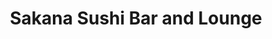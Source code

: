 ---
layout: place
title: "Sakana Sushi Bar and Lounge"
permalink: /ohio/rocky-river/sakana-sushi-bar-and-lounge.html
stateAbbr: OH
stateName: Ohio
cityName: Rocky River
seo:
  name: "Sakana Sushi Bar and Lounge"
  type: Restaurant
  links: https://www.sakanacleveland.com/
description: "Sakana Sushi Bar and Lounge serves delicious sushi in Rocky River, Ohio. Try fresh Japanese dishes for a great dining experience. Available for takeout, delivery, lunch, and dinner."
place_id: ChIJmw-53cnzMIgR2uclzOV8WY8
photos:
  - name: >-
      places/ChIJmw-53cnzMIgR2uclzOV8WY8/photos/AeeoHcLKrBtnoOeomi1vwFucGsjjr-Q14dFPu6D2ne1-8avef9JDjKscryjtto2DQxHV1YkwOwpvnBxIPOPHlXmgpogQaCkbe5nmfJNtIOQh6KXvKOCFKO5vAMen5TcpmbeO8pBECJd6LjJ-SPKpBROVmhXEL_n4urucxWrHE6FVwbf1z73s1PyadT4064sGbxOpcIiWAFdfPRPxz3kYaT7EXmGiKRdrcFwdSMo2yPKyg5N6rcaoAdGRP12LsLNtZHpPlBVUMoWFLbmb0X0CLsnXURcXICezZv_PNH8sE0L0_IOiAA
    widthPx: 2048
    heightPx: 1489
    authorAttributions:
      - displayName: Sakana Sushi Bar and Lounge
        uri: https://maps.google.com/maps/contrib/103643986126341206853
        photoUri: >-
          https://lh3.googleusercontent.com/a-/ALV-UjVxEz0eWy_Z5GPlQopk3f2HPfEeOOK7V3VUplilCN4PpJsA4-M=s100-p-k-no-mo
    flagContentUri: >-
      https://www.google.com/local/imagery/report/?cb_client=maps_api_places.places_api&image_key=!1e10!2sAF1QipNykhk9WrgAc5rA6WGUdt1nk52179hNJVJ9j9o5&hl=en-US
    googleMapsUri: >-
      https://www.google.com/maps/place//data=!3m4!1e2!3m2!1sAF1QipNykhk9WrgAc5rA6WGUdt1nk52179hNJVJ9j9o5!2e10!4m2!3m1!1s0x8830f3c9ddb90f9b:0x8f597ce5cc25e7da
  - name: >-
      places/ChIJmw-53cnzMIgR2uclzOV8WY8/photos/AeeoHcJ5Tdtwnei6KWHPeCArtNxE3f8b30qB2d1ABwWDOZWUnbGb7nMUkQGHsyEW2squ4_CWRL7Ak3aoEXNPfzY3w22z4LmMH1fSb5djdwVCpD6Bn8MMzFE6EAU_2tgcmMXAsqOifmN-zcXepihrQftSZI0ieri3gk09coTKDI63B8lQP_8j4Y_Md2di6Nnl_WkSXt2FEYZ4pyUr8x0UCkpFviFhXA1bm9BXUrjvRK5FxetmNVi0pSnThMB14WZ5LNw51S-9O6VTGo7v_GD-v_U5OM0W7tkn1f6PI5r5CqFjhtASFw
    widthPx: 2048
    heightPx: 1365
    authorAttributions:
      - displayName: Sakana Sushi Bar and Lounge
        uri: https://maps.google.com/maps/contrib/103643986126341206853
        photoUri: >-
          https://lh3.googleusercontent.com/a-/ALV-UjVxEz0eWy_Z5GPlQopk3f2HPfEeOOK7V3VUplilCN4PpJsA4-M=s100-p-k-no-mo
    flagContentUri: >-
      https://www.google.com/local/imagery/report/?cb_client=maps_api_places.places_api&image_key=!1e10!2sAF1QipOEeIUOSGVs2-3SThkWjEKcula2vx1j7rViOE01&hl=en-US
    googleMapsUri: >-
      https://www.google.com/maps/place//data=!3m4!1e2!3m2!1sAF1QipOEeIUOSGVs2-3SThkWjEKcula2vx1j7rViOE01!2e10!4m2!3m1!1s0x8830f3c9ddb90f9b:0x8f597ce5cc25e7da
  - name: >-
      places/ChIJmw-53cnzMIgR2uclzOV8WY8/photos/AeeoHcKOIT45dXoB3Ik7ZrVT-PeoD2kXUjVfpVrlVd_yU4E9AJ5Btj0IVH6NJbc-hjDrHY84Ri1xVHncIWEWpHVx6Nyp3WBatrA6pxGjb79D2CSkdOtwpdV-9NxryHEt8hDmpUZliAi7Vmuashhzdru4r9n0xrkx0P3jqWOC0owSxszojqsFFS_VJvH2TwZY-6rAhFSeTaQIY9OoagZj6oH3sH2HWwqh8hVN934yxexfRmYEhb_OU9rnSDsjONzhtiHcQQDQFS1zIHJLkoLOcSIBlYGr8lZJFAgfp_PvmfxGdLltzA
    widthPx: 1200
    heightPx: 876
    authorAttributions:
      - displayName: Sakana Sushi Bar and Lounge
        uri: https://maps.google.com/maps/contrib/103643986126341206853
        photoUri: >-
          https://lh3.googleusercontent.com/a-/ALV-UjVxEz0eWy_Z5GPlQopk3f2HPfEeOOK7V3VUplilCN4PpJsA4-M=s100-p-k-no-mo
    flagContentUri: >-
      https://www.google.com/local/imagery/report/?cb_client=maps_api_places.places_api&image_key=!1e10!2sAF1QipM54s8lww_-k7xS-FfOEMb3IKNZVJXfBWSBnr3B&hl=en-US
    googleMapsUri: >-
      https://www.google.com/maps/place//data=!3m4!1e2!3m2!1sAF1QipM54s8lww_-k7xS-FfOEMb3IKNZVJXfBWSBnr3B!2e10!4m2!3m1!1s0x8830f3c9ddb90f9b:0x8f597ce5cc25e7da
  - name: >-
      places/ChIJmw-53cnzMIgR2uclzOV8WY8/photos/AeeoHcIwM53fquzhvjyAQUgwh2LJVB_TAjo1PRdj4nO11cqb8Tk-NbnY0ADNRPZXCxVqsAJHTr26Gav-Qp5u7V9n82ygdUMwurljvRjaZvyyadxsGMN1OlV0DzTx7SO02FQ2mLcrPPf4lAcQ891O-fKiB-Jx6QDdcdxWshz52eaN9--nnJiUslOSmy2rw9DjDfxv_miLNWEYYjS3w_rT3FppNoJKcSxwAOkHQlO8konNIt3Yc64KK_mKxvM2_he-SGZ9xyHxc5yhZ8awhmDCe6Y9E-JEOxF97bDr7x1gxqR17_huooUyzSYWbWLyx9Z9nOxoKOu9MKS7pskEb-ptyK4jnMdcTAvWJGynoRp4RVprgStY-k4udQdjb8_frPj7m3hwATwQCHJ3DoFFXtcJFwEGWf6xLTuYqfQiVnhiY9pBy6s
    widthPx: 3024
    heightPx: 4032
    authorAttributions:
      - displayName: Nico Bambino
        uri: https://maps.google.com/maps/contrib/114621938887758143287
        photoUri: >-
          https://lh3.googleusercontent.com/a-/ALV-UjU6EotTip4XkT9T2IcZzwiViMRc5X6gbGp7Y9sJc-jm81W3FrcL=s100-p-k-no-mo
    flagContentUri: >-
      https://www.google.com/local/imagery/report/?cb_client=maps_api_places.places_api&image_key=!1e10!2sCIHM0ogKEICAgICfkoyGQA&hl=en-US
    googleMapsUri: >-
      https://www.google.com/maps/place//data=!3m4!1e2!3m2!1sCIHM0ogKEICAgICfkoyGQA!2e10!4m2!3m1!1s0x8830f3c9ddb90f9b:0x8f597ce5cc25e7da
  - name: >-
      places/ChIJmw-53cnzMIgR2uclzOV8WY8/photos/AeeoHcLGKH1eVJjNEPMZpmUN7kuHuEpTwNy1YJiGupgBV6TqzAHj4OfnehUrya1lwyR8yi55jwl8dXguwYSvrbo9btZ3UuyUTLTXPo20Lk1TGnPhsPS7nqSRN4e-ZWUdUngXbIyqQqFXAT3eQte3PWrVt6eXkBi1gKrWknjOvUHQXCiQnlh7NGD3vLHUF6sYc3bbbancuVUHDf4f0K2aatpc93ck8fmayy_oMW7auj9tI7INl5a_9VH4SC8awaKj-gtzaPAhyWBY6T5emQ4jcizo7YZBcb6MAxjAs7meb7MAaxetMQ
    widthPx: 3024
    heightPx: 3401
    authorAttributions:
      - displayName: Sakana Sushi Bar and Lounge
        uri: https://maps.google.com/maps/contrib/103643986126341206853
        photoUri: >-
          https://lh3.googleusercontent.com/a-/ALV-UjVxEz0eWy_Z5GPlQopk3f2HPfEeOOK7V3VUplilCN4PpJsA4-M=s100-p-k-no-mo
    flagContentUri: >-
      https://www.google.com/local/imagery/report/?cb_client=maps_api_places.places_api&image_key=!1e10!2sAF1QipMyXBDMGfnpR8VRzcrtbHXNagaPbs19CudaXUaM&hl=en-US
    googleMapsUri: >-
      https://www.google.com/maps/place//data=!3m4!1e2!3m2!1sAF1QipMyXBDMGfnpR8VRzcrtbHXNagaPbs19CudaXUaM!2e10!4m2!3m1!1s0x8830f3c9ddb90f9b:0x8f597ce5cc25e7da
  - name: >-
      places/ChIJmw-53cnzMIgR2uclzOV8WY8/photos/AeeoHcLZygi5HiFjPbgev1rSjZwNG0Jj144bk21vOCsyuY7hRwZYCnLDezJFy4r2vOKESezspb36WhzzEbYAmV8XRuBL1D7N6kyHLlcU3Lf-fCh4W5zX59jaaoQnCiGc3SyTaUSDbNZgFVdv0L5LMdU5no1NqxvK511jCI1PuqhivZD43gcJGRdVMD1HvInNGCuZ4bU2WtgoAP5sSCUcNwg_7izr7lvpRqxGmCtV9CvENayRuwgItfh3j8pkMeAC0j2uFbpnzbW2eViR99xofXRGKHH5GYUnvw_NFEa_U315MJ4hIbAywwyU3O1cDr0R4UrYGfRLdQMPPxPFP4HAL9sTJJsw_zDlrSBGScIoLg55W0LRSi07Im0umncVrKdI_tJKexJgcs-pR-W3W_mDo7N6lEde2qO-4HSwhrc21waMDDI
    widthPx: 4000
    heightPx: 2256
    authorAttributions:
      - displayName: Nick Flasher
        uri: https://maps.google.com/maps/contrib/103077578448339326927
        photoUri: >-
          https://lh3.googleusercontent.com/a-/ALV-UjVbnwzrsgbI0-mm1q9qH2GEr1x577mkanBvSWbE7bvw-zxPCHggUA=s100-p-k-no-mo
    flagContentUri: >-
      https://www.google.com/local/imagery/report/?cb_client=maps_api_places.places_api&image_key=!1e10!2sCIHM0ogKEICAgICh9t39Wg&hl=en-US
    googleMapsUri: >-
      https://www.google.com/maps/place//data=!3m4!1e2!3m2!1sCIHM0ogKEICAgICh9t39Wg!2e10!4m2!3m1!1s0x8830f3c9ddb90f9b:0x8f597ce5cc25e7da
  - name: >-
      places/ChIJmw-53cnzMIgR2uclzOV8WY8/photos/AeeoHcIHQbQTJ2dnyuIy0rdJ2dzADVdELOL6sDiSIKBXbe80AyWzEY-AN1yMVH4kK5JdHYIkjFSxymjrfX6TRoh9Ys8IQOVsSw0P9GLg1pQKiWTsQwOPPY7vHYIYJ1p_54GSdaPGNIFPkPHZqHU6PGgxSb-mdYoAOyP_qHtLYq2D1Stw_TC08BSNhlq9wCbaWG3l-q_0cR-AV6I3l8fA35aLfZJAIG98_fyBkr67NqIA5FDFr99t1VLfrOkpOMWFL9y-bv-Ct-dgTKpO2S2qiW_e2RT9jGUdkZqnoo8ZRIYFZ3h3Aw
    widthPx: 2048
    heightPx: 1365
    authorAttributions:
      - displayName: Sakana Sushi Bar and Lounge
        uri: https://maps.google.com/maps/contrib/103643986126341206853
        photoUri: >-
          https://lh3.googleusercontent.com/a-/ALV-UjVxEz0eWy_Z5GPlQopk3f2HPfEeOOK7V3VUplilCN4PpJsA4-M=s100-p-k-no-mo
    flagContentUri: >-
      https://www.google.com/local/imagery/report/?cb_client=maps_api_places.places_api&image_key=!1e10!2sAF1QipPngBmhE0xoeMOPyVkxZgHC01n5TBTTw58UPopK&hl=en-US
    googleMapsUri: >-
      https://www.google.com/maps/place//data=!3m4!1e2!3m2!1sAF1QipPngBmhE0xoeMOPyVkxZgHC01n5TBTTw58UPopK!2e10!4m2!3m1!1s0x8830f3c9ddb90f9b:0x8f597ce5cc25e7da
  - name: >-
      places/ChIJmw-53cnzMIgR2uclzOV8WY8/photos/AeeoHcLHj21IkJ2Q2dwZH_otGWI9-7nj2twTuM4aoXUrqgVsktPkXNt8Z7-IBvpSjC_4zwZ4Q52kV1j_qp4OkgVNnDHgwro_9frre04hUCLyxd-EdVZl-p2BQ_g_Pe9fY3fuL2Y4xaleUf20P73XpiaPoHTm2INkjPQpHwLCLJEskxzjArigh7HBYZvwX_ZeopoF8x87rE40wVhpeHwnwKXkzhirxYFrUbUwP-mzPADTVnoWz0w7hYgEs9Dr_fhquAyD2bTGSo8fDygZe35K3czpIiwHJ2seHEklJYYpGlwQ8Q7wSQ
    widthPx: 1400
    heightPx: 1098
    authorAttributions:
      - displayName: Sakana Sushi Bar and Lounge
        uri: https://maps.google.com/maps/contrib/103643986126341206853
        photoUri: >-
          https://lh3.googleusercontent.com/a-/ALV-UjVxEz0eWy_Z5GPlQopk3f2HPfEeOOK7V3VUplilCN4PpJsA4-M=s100-p-k-no-mo
    flagContentUri: >-
      https://www.google.com/local/imagery/report/?cb_client=maps_api_places.places_api&image_key=!1e10!2sAF1QipMExInMMsnKbJJBATvmUUjqGoXSh9_UeAFyb86S&hl=en-US
    googleMapsUri: >-
      https://www.google.com/maps/place//data=!3m4!1e2!3m2!1sAF1QipMExInMMsnKbJJBATvmUUjqGoXSh9_UeAFyb86S!2e10!4m2!3m1!1s0x8830f3c9ddb90f9b:0x8f597ce5cc25e7da
  - name: >-
      places/ChIJmw-53cnzMIgR2uclzOV8WY8/photos/AeeoHcJwJmIyJElzUH3FkL-WpA968GdkClmY6c3K5GTLq8urb8VU3M5MCUHbfa1T4bVQq_fdELDByAGReUjEmuSv_9knZKEn00FU8OSUrjf6DpU-a24VSBnCSX_lZCG9Yk7Xlc663JVPE5fx-8L51x3nV2ErBmwtVZ11BzYKFr3f1NeCtEnMAKhtMnp1L7eEUUMIzdRdNRhJYQADNl9Sib4DE17X3xmiVGBDUEHqa_-ebXEO_j3-xRyVdWBnoDQaqkg_7knMsXOWunV5Fmm6ulh4rusjjR8pu-sclFr2HLPqgj0Zx_82PPBQNz6o3btMgb--anGpSATYGtqQ9KFMw3O0lWq9O6pfvum0Azc4UQmXmQi9t8ikMAGTrYxv8dXCErQAWuOe6hW-FzK7G2uC_21CDC5vDTL1O2UNQq6TvDK2-SfUJ-0
    widthPx: 4080
    heightPx: 3072
    authorAttributions:
      - displayName: Jillian Cremona
        uri: https://maps.google.com/maps/contrib/112996942026404990643
        photoUri: >-
          https://lh3.googleusercontent.com/a/ACg8ocLqIfocRQozi3x_9UPxjqna0sMfgtj3awyQ0pE20OBl5NoCmA=s100-p-k-no-mo
    flagContentUri: >-
      https://www.google.com/local/imagery/report/?cb_client=maps_api_places.places_api&image_key=!1e10!2sCIHM0ogKEICAgICb_Pq61AE&hl=en-US
    googleMapsUri: >-
      https://www.google.com/maps/place//data=!3m4!1e2!3m2!1sCIHM0ogKEICAgICb_Pq61AE!2e10!4m2!3m1!1s0x8830f3c9ddb90f9b:0x8f597ce5cc25e7da
  - name: >-
      places/ChIJmw-53cnzMIgR2uclzOV8WY8/photos/AeeoHcIVea1u8pFJzrx6tuMittIfaqiXsLVgJeNF6A7VnsrDXGsyTHkriDlmnrYiB4Yv3Q9n3EcJHI-iJ37vZO01j7bxFmoxg_DAuiVMPhqE6wZRYPNU0UKj-oJ5AkFgncNwa-XGHzDNkCC5OEMBFKPPT89zQAuLML76YNrQPrbvjQnvPvIICHq98oSNBD0e-oAngpu77d428HmlZmXYwJDvn7wC6F_Rz2imiv8Cc_WVIdYrzsP3iW_bP_gdQIi8QZlqcXgaZpsIrnVSX-fZ2Ifqr37uB1WFkyXdlPk2UG9rxdd1zg
    widthPx: 1200
    heightPx: 800
    authorAttributions:
      - displayName: Sakana Sushi Bar and Lounge
        uri: https://maps.google.com/maps/contrib/103643986126341206853
        photoUri: >-
          https://lh3.googleusercontent.com/a-/ALV-UjVxEz0eWy_Z5GPlQopk3f2HPfEeOOK7V3VUplilCN4PpJsA4-M=s100-p-k-no-mo
    flagContentUri: >-
      https://www.google.com/local/imagery/report/?cb_client=maps_api_places.places_api&image_key=!1e10!2sAF1QipMip2mW4agplno00XLloq24Vqv7dBtdPSo8mbpI&hl=en-US
    googleMapsUri: >-
      https://www.google.com/maps/place//data=!3m4!1e2!3m2!1sAF1QipMip2mW4agplno00XLloq24Vqv7dBtdPSo8mbpI!2e10!4m2!3m1!1s0x8830f3c9ddb90f9b:0x8f597ce5cc25e7da
address: 19300 Detroit Rd, Rocky River, OH 44116, USA
street: 19300 Detroit Rd
city: Rocky River
state: OH
zip: '44116'
country: USA
neighborhood: null
latitude: '41.482442'
longitude: '-81.836721'
accessibility_options:
  wheelchairAccessibleParking: true
  wheelchairAccessibleEntrance: true
  wheelchairAccessibleRestroom: true
  wheelchairAccessibleSeating: true
business_status: OPERATIONAL
name: Sakana Sushi Bar and Lounge
google_maps_links:
  directionsUri: >-
    https://www.google.com/maps/dir//''/data=!4m7!4m6!1m1!4e2!1m2!1m1!1s0x8830f3c9ddb90f9b:0x8f597ce5cc25e7da!3e0
  placeUri: https://maps.google.com/?cid=10329424546765334490
  writeAReviewUri: >-
    https://www.google.com/maps/place//data=!4m3!3m2!1s0x8830f3c9ddb90f9b:0x8f597ce5cc25e7da!12e1
  reviewsUri: >-
    https://www.google.com/maps/place//data=!4m4!3m3!1s0x8830f3c9ddb90f9b:0x8f597ce5cc25e7da!9m1!1b1
  photosUri: >-
    https://www.google.com/maps/place//data=!4m3!3m2!1s0x8830f3c9ddb90f9b:0x8f597ce5cc25e7da!10e5
primary_type: Sushi Restaurant
opening_hours:
  regular: null
  current: null
secondary_opening_hours:
  regular:
    weekdayDescriptions: null
    type: null
  current:
    weekdayDescriptions: null
    type: null
phone: (440) 857-0700
price_level: PRICE_LEVEL_MODERATE
price_range: $20 &ndash; $30
rating: '4.7'
rating_count: 0
website: https://www.sakanacleveland.com/
reviews:
  - name: >-
      places/ChIJmw-53cnzMIgR2uclzOV8WY8/reviews/ChZDSUhNMG9nS0VJQ0FnSUNma296NmZ3EAE
    relativePublishTimeDescription: 3 months ago
    rating: 5
    text:
      text: >-
        My wife and I dined here on Christmas Day. We came specifically because
        they have extensive vegan options, and our expectations were rising
        high. Their vegan sushi was sensational, and met our standards in
        spades. We shall definitely return, with both great enthusiasm and an
        insatiable hunger than can only be quelled with their amenities.


        Also the staff were amiable, glamorous, and ruthlessly efficient in
        attending to my dining needs.


        A 10/10 all around.
      languageCode: en
    originalText:
      text: >-
        My wife and I dined here on Christmas Day. We came specifically because
        they have extensive vegan options, and our expectations were rising
        high. Their vegan sushi was sensational, and met our standards in
        spades. We shall definitely return, with both great enthusiasm and an
        insatiable hunger than can only be quelled with their amenities.


        Also the staff were amiable, glamorous, and ruthlessly efficient in
        attending to my dining needs.


        A 10/10 all around.
      languageCode: en
    authorAttribution:
      displayName: Nico Bambino
      uri: https://www.google.com/maps/contrib/114621938887758143287/reviews
      photoUri: >-
        https://lh3.googleusercontent.com/a-/ALV-UjU6EotTip4XkT9T2IcZzwiViMRc5X6gbGp7Y9sJc-jm81W3FrcL=s128-c0x00000000-cc-rp-mo-ba5
    publishTime: '2024-12-27T13:35:05.931529Z'
    flagContentUri: >-
      https://www.google.com/local/review/rap/report?postId=ChZDSUhNMG9nS0VJQ0FnSUNma296NmZ3EAE&d=17924085&t=1
    googleMapsUri: >-
      https://www.google.com/maps/reviews/data=!4m6!14m5!1m4!2m3!1sChZDSUhNMG9nS0VJQ0FnSUNma296NmZ3EAE!2m1!1s0x8830f3c9ddb90f9b:0x8f597ce5cc25e7da
  - name: >-
      places/ChIJmw-53cnzMIgR2uclzOV8WY8/reviews/ChZDSUhNMG9nS0VJQ0FnTUN3aXNTeGVREAE
    relativePublishTimeDescription: 3 weeks ago
    rating: 5
    text:
      text: >-
        Vegan? Miss the days of Sushi? This place is heaven on earth for you.
        Their Vegan menu is incredible & the quality of the substitutes is
        impeccable!! Down to the finest details - we were amazed & will
        definitely be back for more!
      languageCode: en
    originalText:
      text: >-
        Vegan? Miss the days of Sushi? This place is heaven on earth for you.
        Their Vegan menu is incredible & the quality of the substitutes is
        impeccable!! Down to the finest details - we were amazed & will
        definitely be back for more!
      languageCode: en
    authorAttribution:
      displayName: Captain Lebowski
      uri: https://www.google.com/maps/contrib/102401126476285152049/reviews
      photoUri: >-
        https://lh3.googleusercontent.com/a-/ALV-UjWWYM2l0kMZZvd3FPG8NcpE_OlnZXHT7YXe-VHSgvqZ6UH6eZ4=s128-c0x00000000-cc-rp-mo
    publishTime: '2025-03-17T23:00:07.536979Z'
    flagContentUri: >-
      https://www.google.com/local/review/rap/report?postId=ChZDSUhNMG9nS0VJQ0FnTUN3aXNTeGVREAE&d=17924085&t=1
    googleMapsUri: >-
      https://www.google.com/maps/reviews/data=!4m6!14m5!1m4!2m3!1sChZDSUhNMG9nS0VJQ0FnTUN3aXNTeGVREAE!2m1!1s0x8830f3c9ddb90f9b:0x8f597ce5cc25e7da
  - name: >-
      places/ChIJmw-53cnzMIgR2uclzOV8WY8/reviews/ChZDSUhNMG9nS0VJQ0FnSUNuX29QWUp3EAE
    relativePublishTimeDescription: 6 months ago
    rating: 5
    text:
      text: >-
        I called with a one day notice for a large party for my 6 year old
        daughter who loves sushi! GM Derrick was VERY accommodating the entire
        way! The private dining area was perfect for the kids and our family to
        dine. Amanda, our server was great and there were lots of staff jumping
        in to assist her! The food was amazing, all dietary restrictions were
        accommodated and we had an amazing evening! Thank you all so much!

        And the pepper steak was as good as the reviews say! Crab rangoons and
        sushi was of course amazing as well! And can’t forget the great drink
        selection!
      languageCode: en
    originalText:
      text: >-
        I called with a one day notice for a large party for my 6 year old
        daughter who loves sushi! GM Derrick was VERY accommodating the entire
        way! The private dining area was perfect for the kids and our family to
        dine. Amanda, our server was great and there were lots of staff jumping
        in to assist her! The food was amazing, all dietary restrictions were
        accommodated and we had an amazing evening! Thank you all so much!

        And the pepper steak was as good as the reviews say! Crab rangoons and
        sushi was of course amazing as well! And can’t forget the great drink
        selection!
      languageCode: en
    authorAttribution:
      displayName: Ashley Thomas
      uri: https://www.google.com/maps/contrib/107495639341962542355/reviews
      photoUri: >-
        https://lh3.googleusercontent.com/a-/ALV-UjW-XYO9M-oNd5MpRlzwEVnpoPQ1oCXBXaD9S5Wn2BxcxKf2NHjV=s128-c0x00000000-cc-rp-mo-ba5
    publishTime: '2024-09-26T14:24:01.096997Z'
    flagContentUri: >-
      https://www.google.com/local/review/rap/report?postId=ChZDSUhNMG9nS0VJQ0FnSUNuX29QWUp3EAE&d=17924085&t=1
    googleMapsUri: >-
      https://www.google.com/maps/reviews/data=!4m6!14m5!1m4!2m3!1sChZDSUhNMG9nS0VJQ0FnSUNuX29QWUp3EAE!2m1!1s0x8830f3c9ddb90f9b:0x8f597ce5cc25e7da
  - name: >-
      places/ChIJmw-53cnzMIgR2uclzOV8WY8/reviews/ChZDSUhNMG9nS0VJQ0FnSUNfcDRqcFR3EAE
    relativePublishTimeDescription: 2 months ago
    rating: 5
    text:
      text: >-
        This place is top of the mountain in my book!! My Lady and I enjoyed
        ourselves very much so!! The food was outstanding. I'm plant based and I
        was pleasantly surprised to see that they have a full fledged vegan
        menu!! The atmosphere was very grown and sexy and the service was
        absolutely the best. Our server made us feel like family and that we
        were at "home". 10/10 and we can't wait to go back!
      languageCode: en
    originalText:
      text: >-
        This place is top of the mountain in my book!! My Lady and I enjoyed
        ourselves very much so!! The food was outstanding. I'm plant based and I
        was pleasantly surprised to see that they have a full fledged vegan
        menu!! The atmosphere was very grown and sexy and the service was
        absolutely the best. Our server made us feel like family and that we
        were at "home". 10/10 and we can't wait to go back!
      languageCode: en
    authorAttribution:
      displayName: Charles Moore
      uri: https://www.google.com/maps/contrib/102566492031339362726/reviews
      photoUri: >-
        https://lh3.googleusercontent.com/a-/ALV-UjUbWz2hSih4dwDyH0SAhiXx3FOc1Xb1rIMRSpknxHczFM13cZ8p=s128-c0x00000000-cc-rp-mo-ba4
    publishTime: '2025-01-19T14:13:20.360117Z'
    flagContentUri: >-
      https://www.google.com/local/review/rap/report?postId=ChZDSUhNMG9nS0VJQ0FnSUNfcDRqcFR3EAE&d=17924085&t=1
    googleMapsUri: >-
      https://www.google.com/maps/reviews/data=!4m6!14m5!1m4!2m3!1sChZDSUhNMG9nS0VJQ0FnSUNfcDRqcFR3EAE!2m1!1s0x8830f3c9ddb90f9b:0x8f597ce5cc25e7da
  - name: >-
      places/ChIJmw-53cnzMIgR2uclzOV8WY8/reviews/ChZDSUhNMG9nS0VJQ0FnSUNmMjk3eVVREAE
    relativePublishTimeDescription: 3 months ago
    rating: 5
    text:
      text: >-
        I thoroughly enjoyed the sushi. We had some excellent dishes: the One
        Night in Cleveland, the Lobster Bomb, the Kamikaze, and the Ring of
        Fire.  We would definitely return!
      languageCode: en
    originalText:
      text: >-
        I thoroughly enjoyed the sushi. We had some excellent dishes: the One
        Night in Cleveland, the Lobster Bomb, the Kamikaze, and the Ring of
        Fire.  We would definitely return!
      languageCode: en
    authorAttribution:
      displayName: Neil Fernandes
      uri: https://www.google.com/maps/contrib/105837296456343896902/reviews
      photoUri: >-
        https://lh3.googleusercontent.com/a-/ALV-UjUlaLPBp9tC9U-LygJE1J68MCMx7ehnIdRYo7jPI3Djq2ux28qZnQ=s128-c0x00000000-cc-rp-mo-ba5
    publishTime: '2025-01-01T22:00:30.114905Z'
    flagContentUri: >-
      https://www.google.com/local/review/rap/report?postId=ChZDSUhNMG9nS0VJQ0FnSUNmMjk3eVVREAE&d=17924085&t=1
    googleMapsUri: >-
      https://www.google.com/maps/reviews/data=!4m6!14m5!1m4!2m3!1sChZDSUhNMG9nS0VJQ0FnSUNmMjk3eVVREAE!2m1!1s0x8830f3c9ddb90f9b:0x8f597ce5cc25e7da
parking_options:
  freeParkingLot: true
  freeStreetParking: true
  valetParking: false
payment_options:
  acceptsCreditCards: true
  acceptsDebitCards: false
  acceptsCashOnly: false
  acceptsNfc: false
allow_dogs: null
curbside_pickup: true
delivery: true
dine_in: true
good_for_children: true
good_for_groups: true
good_for_sports: true
live_music: false
menu_for_children: true
outdoor_seating: true
reservable: true
restroom: true
serves_beer: true
serves_breakfast: false
serves_brunch: false
serves_cocktails: true
serves_coffee: true
serves_dinner: true
serves_dessert: true
serves_lunch: true
serves_vegetarian_food: true
serves_wine: true
takeout: true
update_category: essentials
summary: null

---